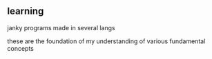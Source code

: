 ## learning

janky programs made in several langs

these are the foundation of my understanding of various fundamental concepts